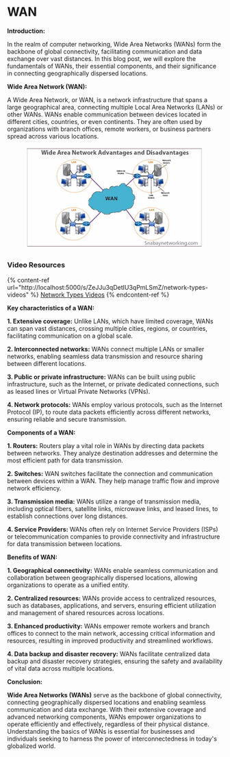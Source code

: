 # WAN&#x20;

**Introduction:**

In the realm of computer networking, Wide Area Networks (WANs) form the backbone of global connectivity, facilitating communication and data exchange over vast distances. In this blog post, we will explore the fundamentals of WANs, their essential components, and their significance in connecting geographically dispersed locations.

**Wide Area Network (WAN):**

A Wide Area Network, or WAN, is a network infrastructure that spans a large geographical area, connecting multiple Local Area Networks (LANs) or other WANs. WANs enable communication between devices located in different cities, countries, or even continents. They are often used by organizations with branch offices, remote workers, or business partners spread across various locations.

<figure><img src="../../.gitbook/assets/Wide-Area-Network-Advantages-and-Disadvantages-1.jpg" alt=""><figcaption></figcaption></figure>

### Video Resources

{% content-ref url="http://localhost:5000/s/ZeJJu3qDetIU3qPmLSmZ/network-types-videos" %}
[Network Types Videos](http://localhost:5000/s/ZeJJu3qDetIU3qPmLSmZ/network-types-videos)
{% endcontent-ref %}

**Key characteristics of a WAN:**

**1. Extensive coverage:** Unlike LANs, which have limited coverage, WANs can span vast distances, crossing multiple cities, regions, or countries, facilitating communication on a global scale.

**2. Interconnected networks:** WANs connect multiple LANs or smaller networks, enabling seamless data transmission and resource sharing between different locations.

**3. Public or private infrastructure:** WANs can be built using public infrastructure, such as the Internet, or private dedicated connections, such as leased lines or Virtual Private Networks (VPNs).

**4. Network protocols:** WANs employ various protocols, such as the Internet Protocol (IP), to route data packets efficiently across different networks, ensuring reliable and secure transmission.

**Components of a WAN:**

**1. Routers:** Routers play a vital role in WANs by directing data packets between networks. They analyze destination addresses and determine the most efficient path for data transmission.

**2. Switches:** WAN switches facilitate the connection and communication between devices within a WAN. They help manage traffic flow and improve network efficiency.

**3. Transmission media:** WANs utilize a range of transmission media, including optical fibers, satellite links, microwave links, and leased lines, to establish connections over long distances.

**4. Service Providers:** WANs often rely on Internet Service Providers (ISPs) or telecommunication companies to provide connectivity and infrastructure for data transmission between locations.

**Benefits of WAN:**

**1. Geographical connectivity:** WANs enable seamless communication and collaboration between geographically dispersed locations, allowing organizations to operate as a unified entity.

**2. Centralized resources:** WANs provide access to centralized resources, such as databases, applications, and servers, ensuring efficient utilization and management of shared resources across locations.

**3. Enhanced productivity:** WANs empower remote workers and branch offices to connect to the main network, accessing critical information and resources, resulting in improved productivity and streamlined workflows.

**4. Data backup and disaster recovery:** WANs facilitate centralized data backup and disaster recovery strategies, ensuring the safety and availability of vital data across multiple locations.

**Conclusion:**

**Wide Area Networks (WANs)** serve as the backbone of global connectivity, connecting geographically dispersed locations and enabling seamless communication and data exchange. With their extensive coverage and advanced networking components, WANs empower organizations to operate efficiently and effectively, regardless of their physical distance. Understanding the basics of WANs is essential for businesses and individuals seeking to harness the power of interconnectedness in today's globalized world.

